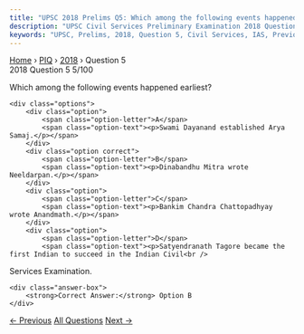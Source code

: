 ```yaml
---
title: "UPSC 2018 Prelims Q5: Which among the following events happened earliest?"
description: "UPSC Civil Services Preliminary Examination 2018 Question 5 with options and answer"
keywords: "UPSC, Prelims, 2018, Question 5, Civil Services, IAS, Previous Year Questions"
---
```


<nav class="breadcrumb">
    <a href="../../">Home</a>
    <span>›</span>
    <a href="../">PIQ</a>
    <span>›</span>
    <a href="./">2018</a>
    <span>›</span>
    <span>Question 5</span>
</nav>

<div class="question-header">
    <div class="question-meta">
        <span class="year-badge">2018</span>
        <span class="question-number">Question 5</span>
        <span class="progress">5/100</span>
    </div>
    <div class="progress-bar">
        <div class="progress-fill" style="width: 5.0%"></div>
    </div>
</div>

<div class="question-content">
    <div class="question-text">
        <p>Which among the following events happened earliest?</p>
    </div>
    
    <div class="options">
        <div class="option">
            <span class="option-letter">A</span>
            <span class="option-text"><p>Swami Dayanand established Arya Samaj.</p></span>
        </div>
        <div class="option correct">
            <span class="option-letter">B</span>
            <span class="option-text"><p>Dinabandhu Mitra wrote Neeldarpan.</p></span>
        </div>
        <div class="option">
            <span class="option-letter">C</span>
            <span class="option-text"><p>Bankim Chandra Chattopadhyay wrote Anandmath.</p></span>
        </div>
        <div class="option">
            <span class="option-letter">D</span>
            <span class="option-text"><p>Satyendranath Tagore became the first Indian to succeed in the Indian Civil<br />
Services Examination.</p></span>
        </div>
    </div>

    <div class="answer-box">
        <strong>Correct Answer:</strong> Option B
    </div>
</div>

<div class="question-nav">
    <a href="../q004-in-1920-which-of-the-following-changed-its-name-to/" class="nav-btn prev">← Previous</a>
    <a href="../" class="nav-btn center">All Questions</a>
    <a href="../q006-which-of-the-following-isare-the-possible-conseque/" class="nav-btn next">Next →</a>
</div>
